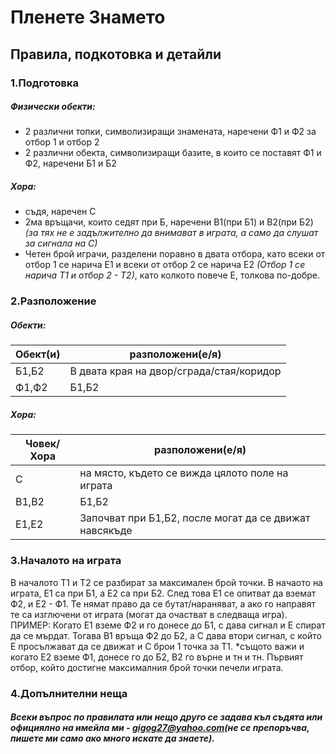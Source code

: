 # Пленете Знамето
## Правила, подкотовка и детайли
### 1.Подготовка
##### Физически обекти:
* 2 различни топки, символизиращи знамената, наречени Ф1 и Ф2 за отбор 1 и отбор 2
* 2 различни обекта, символизиращи базите, в които се поставят Ф1 и Ф2, наречени Б1 и Б2

##### Хора:
* съдя, наречен С
* 2ма връщачи, които седят при Б, наречени В1(при Б1) и В2(при Б2) *(за тях не е задължително да внимават в играта, а само да слушат за сигнала на С)*
* Четен брой играчи, разделени поравно в двата отбора, като всеки от отбор 1 се нарича Е1 и всеки от отбор 2 се нарича Е2 *(Отбор 1 се нарича Т1 и отбор 2 - Т2)*, като колкото повече Е, толкова по-добре.

### 2.Разположение
##### Обекти:
|Обект(и)|разположени(е/я)                        |
|--------|----------------------------------------|
|Б1,Б2   |В двата края на двор/сграда/стая/коридор|
|Ф1,Ф2   |Б1,Б2                                   |

##### Хора:
|Човек/Хора|разположени(е/я)                                      |
|----------|------------------------------------------------------|
|С         |на място, където се вижда цялото поле на играта       |
|В1,В2     |Б1,Б2                                                 |
|Е1,Е2     |Започват при Б1,Б2, после могат да се движат навсякъде|

### 3.Началото на играта
В началото Т1 и Т2 се разбират за максимален брой точки.
В начаото на играта, Е1 са при Б1, а Е2 са при Б2. След това Е1 се опитват да вземат Ф2, и Е2 - Ф1.
Те нямат право да се бутат/нараняват, а ако го направят те са изглючени от играта (могат да очастват в следваща игра).
ПРИМЕР: 
Когато Е1 вземе Ф2 и го донесе до Б1, с дава сигнал и Е спират да се мърдат. Тогава В1 връща Ф2 до Б2,
а С дава втори сигнал, с който Е просължават да се движат и С брои 1 точка за Т1. 
\*същото важи и когато Е2 вземе Ф1, донесе го до Б2, В2 го върне и тн и тн.
Първият отбор, който достигне максималния брой точки печели играта. 

### 4.Допълнителни неща
##### Всеки въпрос по правилата или нещо друго се задава къл съдята или официялно на имейла ми - gigog27@yahoo.com(не се препоръчва, пишете ми само ако много искате да знаете).